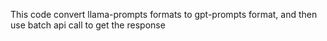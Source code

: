 This code convert llama-prompts formats to gpt-prompts format, and then use batch api call to get the response 
